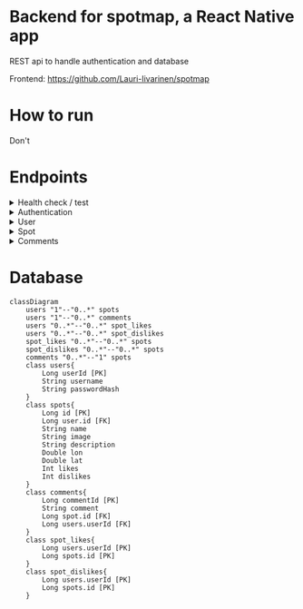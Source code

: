 # Backend for spotmap, a React Native app
REST api to handle authentication and database

Frontend: https://github.com/Lauri-Iivarinen/spotmap

# How to run
Don't

# Endpoints

<Details>
    <Summary>
        Health check / test
    </Summary>

## *GET*  -  /api/test

return  : **string** -> "test"

## *GET*  -  /api/test2

return  : **string** -> "test2"

</Details>


<Details>
    <Summary>
        Authentication
    </Summary>

## *GET*  -  /api/token

**HEADER**  -  Basic auth

return  :  **string**

</Details>

<Details>
    <Summary>
        User
    </Summary>

## *POST*  -  /newuser

**BODY**  -  

    {
      username: string
      passwordHash: string
    }

return  :  string

## *GET*  -  /api/user

**HEADER**  -  Bearer Token

return  :  JSON  

    {
      id: Long
      userId: Long
      username: string
      role: string
      spots: List
      likes: List
      dislikes :  List
    }
</Details>

<Details>
    <Summary>
        Spot
    </Summary>

## *GET*  -  /api/spots/{id}

**HEADER**  -  Bearer Token

return  :  JSON 

    {
      id: Long
      name: string
      image: string
      description: string
      lon: double
      lat: double
      likes: int
      dislikes: int
      user: User
      comments: List
    }

## *GET*  -  /api/spots

**HEADER**  -  Bearer Token

return : List<*Spot*> (see above)

## *POST*  -  api/spots

**HEADER**  -  Bearer Token

**BODY**

    {
      name: string
      image: string
      description: string
      lon: double
      lat: double
    }

return  :  JSON 

    {
      id: Long
      name: string
      image: string
      description: string
      lon: double
      lat: double
      likes: int
      dislikes: int
      user: User
      comments: List
    }

##  *POST*  -  api/spots/like/{id}

**HEADER**  -  Bearer Token

return : Spot

##  *POST*  -  api/spots/dislike/{id}

**HEADER**  -  Bearer Token

return : Spot

##  *GET*  -  api/spots/delete/{id}

**HEADER**  -  Bearer Token

return : string

</Details>

<Details>
    <Summary>
        Comments
    </Summary>

##  *GET*  -  api/comments

**HEADER**  -  Bearer Token

return  :  List<*Comment*>

    Comment:
    {
      comment: string
      user: {
        userId: Long
      }
      spot: {
        id: Long
      }
    }

##  *POST*  -  api/comments

**HEADER**  -  Bearer Token

**BODY**

    {
      comment: string
      user: {
        userId: Long
      }
      spot: {
        id: Long
      }
    }
    
return  : string

</Details>

# Database

```mermaid
classDiagram
    users "1"--"0..*" spots
    users "1"--"0..*" comments
    users "0..*"--"0..*" spot_likes
    users "0..*"--"0..*" spot_dislikes
    spot_likes "0..*"--"0..*" spots
    spot_dislikes "0..*"--"0..*" spots
    comments "0..*"--"1" spots
    class users{
        Long userId [PK]
        String username
        String passwordHash
    }
    class spots{
        Long id [PK]
        Long user.id [FK]
        String name
        String image
        String description
        Double lon
        Double lat
        Int likes
        Int dislikes
    }
    class comments{
        Long commentId [PK]
        String comment
        Long spot.id [FK]
        Long users.userId [FK]
    }
    class spot_likes{
        Long users.userId [PK]
        Long spots.id [PK]
    }
    class spot_dislikes{
        Long users.userId [PK]
        Long spots.id [PK]
    }
```

